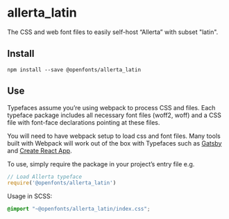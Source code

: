 
# allerta_latin

The CSS and web font files to easily self-host “Allerta” with subset "latin".

## Install

`npm install --save @openfonts/allerta_latin`

## Use

Typefaces assume you’re using webpack to process CSS and files. Each typeface
package includes all necessary font files (woff2, woff) and a CSS file with
font-face declarations pointing at these files.

You will need to have webpack setup to load css and font files. Many tools built
with Webpack will work out of the box with Typefaces such as [Gatsby](https://github.com/gatsbyjs/gatsby)
and [Create React App](https://github.com/facebookincubator/create-react-app).

To use, simply require the package in your project’s entry file e.g.

```javascript
// Load Allerta typeface
require('@openfonts/allerta_latin')
```

Usage in SCSS:
```scss
@import "~@openfonts/allerta_latin/index.css";
```
